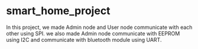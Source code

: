 # smart_home_project

In this project, we made Admin node and User node communicate with each other using SPI.
we also made Admin node communicate with EEPROM using I2C and communicate with bluetooth module using UART.
